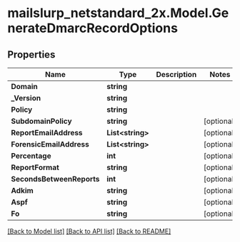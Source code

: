 # mailslurp_netstandard_2x.Model.GenerateDmarcRecordOptions

## Properties

Name | Type | Description | Notes
------------ | ------------- | ------------- | -------------
**Domain** | **string** |  | 
**_Version** | **string** |  | 
**Policy** | **string** |  | 
**SubdomainPolicy** | **string** |  | [optional] 
**ReportEmailAddress** | **List&lt;string&gt;** |  | [optional] 
**ForensicEmailAddress** | **List&lt;string&gt;** |  | [optional] 
**Percentage** | **int** |  | [optional] 
**ReportFormat** | **string** |  | [optional] 
**SecondsBetweenReports** | **int** |  | [optional] 
**Adkim** | **string** |  | [optional] 
**Aspf** | **string** |  | [optional] 
**Fo** | **string** |  | [optional] 

[[Back to Model list]](../README#documentation-for-models) [[Back to API list]](../README#documentation-for-api-endpoints) [[Back to README]](../README)


